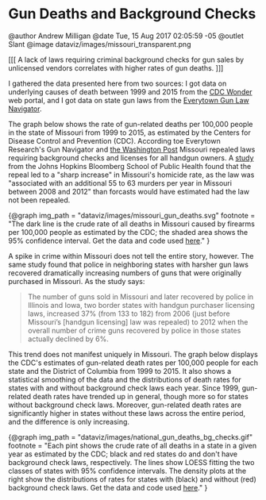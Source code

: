 Gun Deaths and Background Checks
================================

@author Andrew Milligan
@date Tue, 15 Aug 2017 02:05:59 -05
@outlet Slant
@image dataviz/images/missouri_transparent.png

[[[ A lack of laws requiring criminal background checks for gun sales by
unlicensed vendors correlates with higher rates of gun deaths. ]]]


I gathered the data presented here from two sources: I got data on underlying
causes of death between 1999 and 2015 from the [CDC Wonder][1] web portal, and
I got data on state gun laws from the [Everytown Gun Law Navigator][2].

The graph below shows the rate of gun-related deaths per 100,000 people in the
state of Missouri from 1999 to 2015, as estimated by the Centers for Disease
Control and Prevention (CDC). According toe Everytown Research's Gun Navigator
and [the Washington Post][3] Missouri repealed laws requiring background checks
and licenses for all handgun owners. A [study][4] from the Johns Hopkins
Bloomberg School of Public Health found that the repeal led to a "sharp
increase" in Missouri's homicide rate, as the law was "associated with an
additional 55 to 63 murders per year in Missouri between 2008 and 2012" than
forcasts would have estimated had the law not been repealed.

{@graph
  img_path = "dataviz/images/missouri_gun_deaths.svg"
  footnote = "The dark line is the crude rate of all deaths in Missouri caused
    by firearms per 100,000 people as estimated by the CDC; the shaded area
    shows the 95% confidence interval. Get the data and code used
    [here](https://github.com/slantedlabs/gun_violence_data)."
}

A spike in crime within Missouri does not tell the entire story, however. The
same study found that police in neighboring states with harsher gun laws
recovered dramatically increasing numbers of guns that were originally
purchased in Missouri. As the study says:

> The number of guns sold in Missouri and later recovered by police in Illinois
> and Iowa, two border states with handgun purchaser licensing laws, increased
> 37% (from 133 to 182) from 2006 (just before Missouri’s [handgun licensing]
> law was repealed) to 2012 when the overall number of crime guns recovered by
> police in those states actually declined by 6%.

This trend does not manifest uniquely in Missouri. The graph below displays the
CDC's estimates of gun-related death rates per 100,000 people for each state
and the District of Columbia from 1999 to 2015. It also shows a statistical
smoothing of the data and the distributions of death rates for states with and
without background check laws each year. Since 1999, gun-related death rates
have trended up in general, though more so for states without background check
laws. Moreover, gun-related death rates are significantly higher in states
without these laws across the entire period, and the difference is only
increasing.

{@graph
  img_path = "dataviz/images/national_gun_deaths_bg_checks.gif"
  footnote = "Each pint shows the crude rate of all deaths in a state in a
    given year as estimated by the CDC; black and red states do and don't have
    background check laws, respectively. The lines show LOESS fitting the two
    classes of states with 95% confidence intervals. The density plots at the
    right show the distributions of rates for states with (black) and without
    (red) background check laws. Get the data and code used
    [here](https://github.com/slantedlabs/gun_violence_data)."
}


[1]: https://wonder.cdc.gov/
[2]: https://everytownresearch.org/navigator/
[3]: https://www.washingtonpost.com/blogs/govbeat/wp/2014/02/18/study-repealing-missouris-background-check-law-associated-with-a-murder-spike/?utm_term=.46dbb438ac60
[4]: https://link.springer.com/article/10.1007/s11524-014-9865-8
